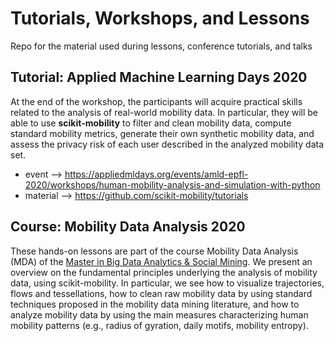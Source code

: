# Tutorials, Workshops, and Lessons
Repo for the material used during lessons, conference tutorials, and talks

## Tutorial: Applied Machine Learning Days 2020

At the end of the workshop, the participants will acquire practical skills related to the analysis of real-world mobility data. In particular, they will be able to use **scikit-mobility** to filter and clean mobility data, compute standard mobility metrics, generate their own synthetic mobility data, and assess the privacy risk of each user described in the analyzed mobility data set.

- event --> https://appliedmldays.org/events/amld-epfl-2020/workshops/human-mobility-analysis-and-simulation-with-python 
- material --> https://github.com/scikit-mobility/tutorials

## Course: Mobility Data Analysis 2020

These hands-on lessons are part of the course Mobility Data Analysis (MDA) of the [Master in Big Data Analytics & Social Mining](https://www.masterbigdata.it/). 
We present an overview on the fundamental principles underlying the analysis of mobility data, using scikit-mobility. In particular, we see how to visualize trajectories, flows and tessellations, how to clean raw mobility data by using standard techniques proposed in the mobility data mining literature, and how to analyze mobility data by using the main measures characterizing human mobility patterns (e.g., radius of gyration, daily motifs, mobility entropy).

